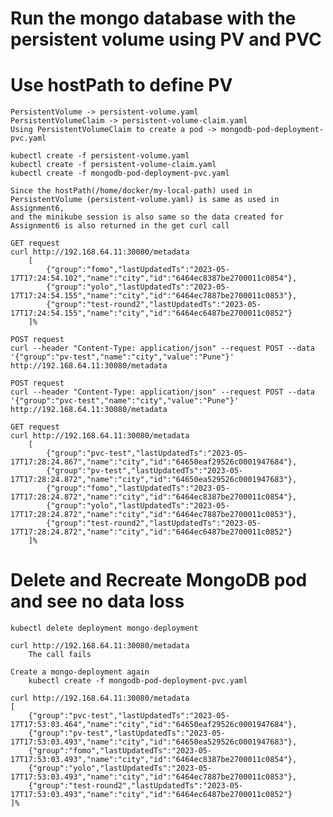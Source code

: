 
# Run the mongo database with the persistent volume using PV and PVC
# Use hostPath to define PV

    PersistentVolume -> persistent-volume.yaml
    PersistentVolumeClaim -> persistent-volume-claim.yaml
    Using PersistentVolumeClaim to create a pod -> mongodb-pod-deployment-pvc.yaml

    kubectl create -f persistent-volume.yaml
    kubectl create -f persistent-volume-claim.yaml
    kubectl create -f mongodb-pod-deployment-pvc.yaml

    Since the hostPath(/home/docker/my-local-path) used in PersistentVolume (persistent-volume.yaml) is same as used in Assignment6,
    and the minikube session is also same so the data created for Assignment6 is also returned in the get curl call

    GET request
    curl http://192.168.64.11:30080/metadata
        [
            {"group":"fomo","lastUpdatedTs":"2023-05-17T17:24:54.102","name":"city","id":"6464ec8387be2700011c0854"},
            {"group":"yolo","lastUpdatedTs":"2023-05-17T17:24:54.155","name":"city","id":"6464ec7887be2700011c0853"},
            {"group":"test-round2","lastUpdatedTs":"2023-05-17T17:24:54.155","name":"city","id":"6464ec6487be2700011c0852"}
        ]%

    POST request
    curl --header "Content-Type: application/json" --request POST --data '{"group":"pv-test","name":"city","value":"Pune"}' http://192.168.64.11:30080/metadata

    POST request
    curl --header "Content-Type: application/json" --request POST --data '{"group":"pvc-test","name":"city","value":"Pune"}' http://192.168.64.11:30080/metadata

    GET request
    curl http://192.168.64.11:30080/metadata
        [
            {"group":"pvc-test","lastUpdatedTs":"2023-05-17T17:28:24.867","name":"city","id":"64650eaf29526c0001947684"},
            {"group":"pv-test","lastUpdatedTs":"2023-05-17T17:28:24.872","name":"city","id":"64650ea529526c0001947683"},
            {"group":"fomo","lastUpdatedTs":"2023-05-17T17:28:24.872","name":"city","id":"6464ec8387be2700011c0854"},
            {"group":"yolo","lastUpdatedTs":"2023-05-17T17:28:24.872","name":"city","id":"6464ec7887be2700011c0853"},
            {"group":"test-round2","lastUpdatedTs":"2023-05-17T17:28:24.872","name":"city","id":"6464ec6487be2700011c0852"}
        ]%


# Delete and Recreate MongoDB pod and see no data loss

    kubectl delete deployment mongo-deployment
    
    curl http://192.168.64.11:30080/metadata
        The call fails

    Create a mongo-deployment again
        kubectl create -f mongodb-pod-deployment-pvc.yaml
    
    curl http://192.168.64.11:30080/metadata
    [
        {"group":"pvc-test","lastUpdatedTs":"2023-05-17T17:53:03.464","name":"city","id":"64650eaf29526c0001947684"},
        {"group":"pv-test","lastUpdatedTs":"2023-05-17T17:53:03.493","name":"city","id":"64650ea529526c0001947683"},
        {"group":"fomo","lastUpdatedTs":"2023-05-17T17:53:03.493","name":"city","id":"6464ec8387be2700011c0854"},
        {"group":"yolo","lastUpdatedTs":"2023-05-17T17:53:03.493","name":"city","id":"6464ec7887be2700011c0853"},
        {"group":"test-round2","lastUpdatedTs":"2023-05-17T17:53:03.493","name":"city","id":"6464ec6487be2700011c0852"}
    ]%

